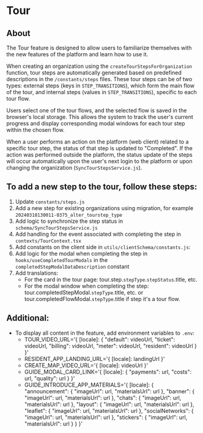 # Tour

## About
The Tour feature is designed to allow users to familiarize themselves with the new features of the platform and learn how to use it.

When creating an organization using the `createTourStepsForOrganization` function, tour steps are automatically generated based on predefined descriptions in the `/constants/steps` files. These tour steps can be of two types: external steps (keys in `STEP_TRANSITIONS`), which form the main flow of the tour, and internal steps (values in `STEP_TRANSITIONS`), specific to each tour flow.

Users select one of the tour flows, and the selected flow is saved in the browser's local storage. This allows the system to track the user's current progress and display corresponding modal windows for each tour step within the chosen flow.

When a user performs an action on the platform (web client) related to a specific tour step, the status of that step is updated to "Completed". If the action was performed outside the platform, the status update of the steps will occur automatically upon the user's next login to the platform or upon changing the organization (`SyncTourStepsService.js`).

## To add a new step to the tour, follow these steps:
1. Update `constants/steps.js`
2. Add a new step for existing organizations using migration, for example `20240318130011-0375_alter_tourstep_type`
3. Add logic to synchronize the step status in `schema/SyncTourStepsService.js`
4. Add handling for the event associated with completing the step in `contexts/TourContext.tsx`
5. Add constants on the client side in `utils/clientSchema/constants.js`:
6. Add logic for the modal when completing the step in `hooks/useCompletedTourModals` in the `completedStepModalDataDescription` constant
7. Add translations:
   - For the card in the tour page: tour.step.`stepType`.`stepStatus`.title, etc.
   - For the modal window when completing the step: tour.completedStepModal.`stepType`.title, etc. or tour.completedFlowModal.`stepType`.title if step it's a tour flow.

## Additional:
- To display all content in the feature, add environment variables to `.env`:
  - TOUR_VIDEO_URL='{ [locale]: { "default": videoUrl, "ticket": videoUrl, "billing": videoUrl, "meter": videoUrl, "resident": videoUrl } }'
  - RESIDENT_APP_LANDING_URL='{ [locale]: landingUrl }'
  - CREATE_MAP_VIDEO_URL='{ [locale]: videoUrl }'
  - GUIDE_MODAL_CARD_LINK='{ [locale]: { "payments": url, "costs": url, "quality": url } }'
  - GUIDE_INTRODUCE_APP_MATERIALS='{ [locale]: { "announcement": { "imageUrl": url, "materialsUrl": url }, "banner": { "imageUrl": url, "materialsUrl": url }, "chats": { "imageUrl": url, "materialsUrl": url }, "layout": { "imageUrl": url, "materialsUrl": url }, "leaflet":  { "imageUrl": url, "materialsUrl": url }, "socialNetworks": { "imageUrl": url, "materialsUrl": url }, "stickers": { "imageUrl": url, "materialsUrl": url } } }'